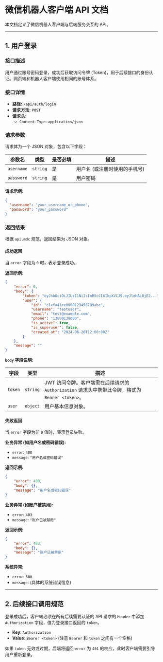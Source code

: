 # 微信机器人客户端 API 文档

本文档定义了微信机器人客户端与后端服务交互的 API。

---

## 1. 用户登录

### 接口描述

用户通过账号密码登录，成功后获取访问令牌 (Token)，用于后续接口的身份认证。网页端和机器人客户端使用相同的账号体系。

### 接口详情

- **路径:** `/api/auth/login`
- **请求方法:** `POST`
- **请求头:**
  - `Content-Type`: `application/json`

### 请求参数

请求体为一个 JSON 对象，包含以下字段：

| 参数名   | 类型   | 是否必填 | 描述                               |
| -------- | ------ | -------- | ---------------------------------- |
| `username` | `string` | 是       | 用户名 (或注册时使用的手机号) |
| `password` | `string` | 是       | 用户密码                           |

**请求示例:**

```json
{
  "username": "your_username_or_phone",
  "password": "your_password"
}
```

### 返回结果

根据 `api.mdc` 规范，返回结果为 JSON 对象。

#### 成功返回

当 `error` 字段为 `0` 时，表示登录成功。

**返回示例:**

```json
{
    "error": 0,
    "body": {
        "token": "eyJhbGciOiJIUzI1NiIsInR5cCI6IkpXVCJ9.eyJleHAiOjE2...",
        "user": {
            "id": "clxfa41ce0000123456789abc",
            "username": "testuser",
            "email": "test@example.com",
            "phone": "13800138000",
            "is_active": true,
            "is_superuser": false,
            "created_at": "2024-06-20T12:00:00Z"
        }
    },
    "message": ""
}
```

**`body` 字段说明:**

| 字段    | 类型   | 描述                                                         |
| ------- | ------ | ------------------------------------------------------------ |
| `token` | `string` | JWT 访问令牌。客户端需在后续请求的 `Authorization` 请求头中携带此令牌，格式为 `Bearer <token>`。 |
| `user`  | `object` | 用户基本信息对象。                                           |

#### 失败返回

当 `error` 字段为非 `0` 值时，表示登录失败。

**业务异常 (如用户名或密码错误):**

- `error`: `400`
- `message`: `"用户名或密码错误"`

**返回示例:**

```json
{
    "error": 400,
    "body": {},
    "message": "用户名或密码错误"
}
```

**业务异常 (如账户被禁用):**

- `error`: `403`
- `message`: `"账户已被禁用"`

**返回示例:**

```json
{
    "error": 403,
    "body": {},
    "message": "账户已被禁用"
}
```

**系统异常:**

- `error`: `500`
- `message`: (具体的系统错误信息)

---

## 2. 后续接口调用规范

登录成功后，客户端必须在所有后续需要认证的 API 请求的 `Header` 中添加 `Authorization` 字段，值为登录接口返回的 `token`。

- **Key**: `Authorization`
- **Value**: `Bearer <token>`  (注意 `Bearer` 和 `token` 之间有一个空格)

如果 `token` 无效或过期，后端将返回 `error` 为 `401` 的响应，此时客户端需要引导用户重新登录。 